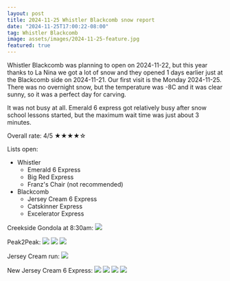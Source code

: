 ```yaml
---
layout: post
title: 2024-11-25 Whistler Blackcomb snow report
date: "2024-11-25T17:00:22-08:00"
tag: Whistler Blackcomb
image: assets/images/2024-11-25-feature.jpg
featured: true
---
```


Whistler Blackcomb was planning to open on 2024-11-22, but this year thanks to La Nina we got a lot of snow and they opened 1 days earlier just at the Blackcomb side on 2024-11-21.
Our first visit is the Monday 2024-11-25. There was no overnight snow, but the temperature was -8C and it was clear sunny, so it was a perfect day for carving.

It was not busy at all. Emerald 6 express got relatively busy after snow school lessons started, but the maximum wait time was just about 3 minutes.

Overall rate: 4/5 ★★★★☆

Lists open:

* Whistler
    * Emerald 6 Express
    * Big Red Express
    * Franz's Chair (not recommended)
* Blackcomb
    * Jersey Cream 6 Express
    * Catskinner Express
    * Excelerator Express

Creekside Gondola at 8:30am:
![](/assets/images/2024-11-25-creekside-gondola.jpg)

Peak2Peak:
![](/assets/images/2024-11-25-peak2peak.jpg)
![](/assets/images/2024-11-25-peak2peak-glass-bottom.jpg)
![](/assets/images/2024-11-25-peak2peak-view.jpg)

Jersey Cream run:
![](/assets/images/2024-11-25-jersey-cream-run.jpg)

New Jersey Cream 6 Express:
![](/assets/images/2024-11-25-new-jersey-cream-express-6.jpg)
![](/assets/images/2024-11-25-new-jersey-cream-express-6-2.jpg)
![](/assets/images/2024-11-25-sun-halo-rainbow.jpg)
![](/assets/images/2024-11-25-sun-halo-rainbow-2.jpg)
